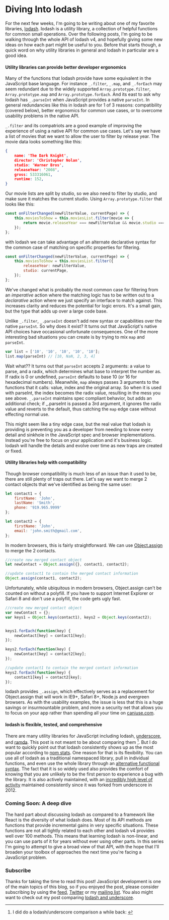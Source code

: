 # Diving Into lodash

For the next few weeks, I'm going to be writing about one of my favorite libraries, [lodash][lodash].  lodash is a utility library, a collection of helpful functions for common small operations.  Over the following posts, I'm going to be walking through the whole API of lodash v4, and hopefully giving some new ideas on how each part might be useful to you.  Before that starts though, a quick word on why utility libraries in general and lodash in particular are a good idea.

#### Utility libraries can provide better developer ergonomics

Many of the functions that lodash provide have some equivalent in the JavaScript base language.  For instance `_.filter`, `_.map`, and `_.forEach` may seem redundant due to the widely supported `Array.prototype.filter`, `Array.prototype.map` and `Array.prototype.forEach`.  And its east to ask why lodash has `_.parseInt` when JavaScript provides a native `parseInt`.  In general redundancies like this in lodash are for 1 of 3 reasons: compatibility (covered below), better ergonomics for common use cases, or to overcome usability problems in the native API. 

`_.filter` and its compatriots are a good example of improving the experience of using a native API for common use cases.  Let's say we have a list of movies that we want to allow the user to filter by release year. The movie data looks something like this:

```json
{
    name: 'The Dark Knight',
    director: 'Christopher Nolan',
    studio: 'Warner Bros',
    releaseYear: '2008',
    gross: 533316061,
    runtime: 152,
}
```

Our movie lists are split by studio, so we also need to filter by studio, and make sure it matches the current studio.  Using `Array.prototype.filter` that looks like this:

```javascript
const onFilterChanged(newFilterValue, currentPage) => {
    this.moviesToShow = this.moviesList.filter(movie => {
        return movie.releaseYear === newFilterValue && movie.studio === currentPage;
    });
};
```

with lodash we can take advantage of an alternate declarative syntax for the common case of matching on specific properties for filtering.

```javascript
const onFilterChanged(newFilterValue, currentPage) => {
    this.moviesToShow = this.moviesList.filter({
        releaseYear: newFilterValue,
        studio: currentPage,    
    });
};
```

We've changed what is probably the most common case for filtering from an *imperative* action where the matching logic has to be written out to a *declarative* action where we just specify an interface to match against.  This increases clarity and reduces the potential for logic errors.  It's a small gain, but the type that adds up over a large code base.

Unlike `_.filter`, `_.parseInt` doesn't add new syntax or capabilities over the native `parseInt`.  So why does it exist?  It turns out that JavaScript's native API choices have occasional unfortunate consequences.  One of the more interesting bad situations you can create is by trying to mix `map` and `parseInt`.

```javascript
var list = ['10', '10', '10', '10', '10'];
list.map(parseInt) // [10, NaN, 2, 3, 4]
```

Wait what??  It turns out that `parseInt` accepts 2 arguments: a value to parse, and a radix, which determines what base to interpret the number as.  If radix is 0 or undefined, `parseInt` defaults to base 10 (or 16 for hexadecimal numbers).  Meanwhile, `map` always passes 3 arguments to the functions that it calls: value, index and the original array.  So when it is used with parseInt, the index becomes the radix value, resulting in the mess you see above.  `_.parseInt` maintains spec compliant behavior, but adds an additional check; if _.parseInt is passed a 3rd argument, it ignores the radix value and reverts to the default, thus catching the `map` edge case without effecting normal use.  

This might seem like a tiny edge case, but the real value that lodash is providing is preventing you as a developer from needing to know every detail and sinkhole in the JavaScript spec and browser implementations.  Instead you're free to focus on your application and it's business logic.  lodash will handle the details and evolve over time as new traps are created or fixed.

#### Utility libraries help with compatibility

Though browser compatibility is much less of an issue than it used to be, there are still plenty of traps out there.  Let's say we want to merge 2 contact objects that we've identified as being the same user:

```javascript
let contact1 = {
    firstName: 'John',
    lastName: 'Smith',
    phone: '919.965.9999'
};

let contact2 = {
    firstName: 'John',
    email: 'john.smith@gmail.com',
};
```

In modern browsers, this is fairly straightforward.  We can use [Object.assign](https://developer.mozilla.org/en-US/docs/Web/JavaScript/Reference/Global_Objects/Object/assign) to merge the 2 contacts.

```javascript
//create new merged contact object
let newContact = Object.assign({}, contact1, contact2);

//update contact1 to contain the merged contact information
Object.assign(contact1, contact2);
```

Unfortunately, while ubiquitous in modern browsers, Object.assign can't be counted on without a polyfill.  If you have to support Internet Explorer or Safari 8 and don't use a polyfill, the code gets ugly fast.

```javascript
//create new merged contact object
var newContact = {};
var keys1 = Object.keys(contact1), keys2 = Object.keys(contact2);


keys1.forEach(function(key) {
    newContact[key] = contact1[key];
});

keys2.forEach(function(key) {
    newContact[key] = contact2[key];
});

//update contact1 to contain the merged contact information
keys2.forEach(function(key) {
    contact1[key] = contact2[key];
});
```

lodash provides `_.assign`, which effectively serves as a replacement for Object.assign that will work in IE9+, Safari 8+, Node.js and evergreen browsers.  As with the usability examples, the issue is less that this is a huge savings or insurmountable problem, and more a security net that allows you to focus on your app rather than spending all your time on [caniuse.com](http://caniuse.com/).  

#### lodash is flexible, tested, and comprehensive

There are many utility libraries for JavaScript including lodash, [underscore][underscore], and [ramda][ramda].  This post is not meant to be about comparing them [^1]. But I do want to quickly point out that lodash consistently shows up as the most popular according to [npm stats](https://www.npmjs.com/browse/star).  One reason for that is its flexibility.  You can use all of lodash as a traditional namespaced library, pull in individual functions, and even use the whole library through an [alternative functional syntax](https://github.com/lodash/lodash/wiki/FP-Guide).  The fact that it is so widely used also provides the comfort of knowing that you are unlikely to be the first person to experience a bug with the library.  It is also actively maintained, with an [incredibly high level of activity](https://github.com/lodash/lodash/graphs/contributors) maintained consistently since it was forked from underscore in 2012.

### Coming Soon: A deep dive

The hard part about discussing lodash as compared to a framework like React is the diversity of what lodash does.  Most of its API methods are functions that provide incremental gains in very specific situations.  These functions are not all tightly related to each other and lodash v4 provides well over 100 methods.  This means that learning lodash is non-linear, and you can use parts of it for years without ever using other parts.  In this series I'm going to attempt to give a broad view of that API, with the hope that I'll broaden your toolbox of approaches the next time you're facing a JavaScript problem.

### Subscribe

Thanks for taking the time to read this post!  JavaScript development is one of the main topics of this blog, so if you enjoyed the post, please consider subscribing by using the [feed](http://feedpress.me/benmccormick), [Twitter](http://twitter.com/benmccormickorg) or my [mailing list](http://eepurl.com/WFYon). You also might want to check out my post comparing [lodash and underscore](http://benmccormick.org/2014/11/12/underscore-vs-lodash/).

[^1]: I did do a lodash/underscore comparison a while back: <a href="http://benmccormick.org/2014/11/12/underscore-vs-lodash/"></a>


[lodash]: https://lodash.com/
[ramda]: http://ramdajs.com/
[underscore]: http://underscorejs.org/
